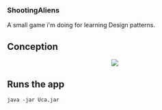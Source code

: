 ### ShootingAliens
A small game i'm doing for learning Design patterns.

## Conception 
<p align="center">
  <img  src="https://i.imgur.com/A4YMDeo.png">
</p>

## Runs the app
```
java -jar Uca.jar

```
